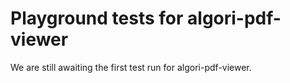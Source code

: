 # Playground tests for algori-pdf-viewer
We are still awaiting the first test run for algori-pdf-viewer.
